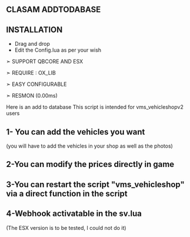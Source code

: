 

## CLASAM ADDTODABASE
## INSTALLATION 
- Drag and drop
- Edit the Config.lua as per your wish


➣ SUPPORT QBCORE AND ESX

➣ REQUIRE : OX_LIB

➣ EASY CONFIGURABLE

➣ RESMON (0.00ms)

Here is an add to database
This script is intended for vms_vehicleshopv2 users


## 1- You can add the vehicles you want
(you will have to add the vehicles in your shop as well as the photos)

## 2-You can modify the prices directly in game

## 3-You can restart the script "vms_vehicleshop" via a direct function in the script

## 4-Webhook activatable in the sv.lua

(The ESX version is to be tested, I could not do it)



